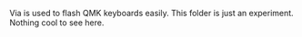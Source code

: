 Via is used to flash QMK keyboards easily. This folder is just an experiment. Nothing cool to see here.
